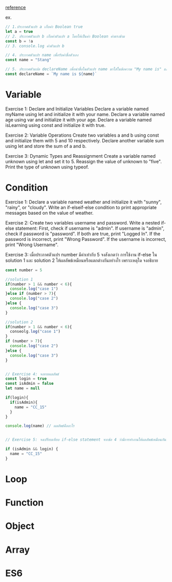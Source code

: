 [reference](https://www.youtube.com/watch?v=m55PTVUrlnA)

ex.

```js
// 1.ประกาศตัวแปร a เก็บค่า Boolean true
let a = true
// 2. ประกาศตัวแปร b เก็บค่าตัวแปร a โดยให้เป็นค่า Boolean ค่าตรงข้าม
const b = !a
// 3. console.log ค่าตัวแปร b

// 4. ประกาศตัวแปร name เพื่อรับค่าชื่อตัวเอง
const name = "Stang"

// 5. ประกาศตัวแปล declareName เพื่อนำชื่อในตัวแปร name มาใส่ในข้อความ "My name is" และ console.log ตัวแปร declare name
const declareName = `My name is ${name}`


```

# Variable
Exercise 1: Declare and Initialize Variables
Declare a variable named myName using let and initialize it with your name.
Declare a variable named age using var and initialize it with your age.
Declare a variable named isLearning using const and initialize it with true.

Exercise 2: Variable Operations
Create two variables a and b using const and initialize them with 5 and 10 respectively.
Declare another variable sum using let and store the sum of a and b.

Exercise 3: Dynamic Types and Reassignment
Create a variable named unknown using let and set it to 5.
Reassign the value of unknown to "five".
Print the type of unknown using typeof.
# Condition
Exercise 1: Declare a variable named weather and initialize it with "sunny", "rainy", or "cloudy".
Write an if-elseif-else condition to print appropriate messages based on the value of weather.

Exercise 2: Create two variables username and password.
Write a nested if-else statement:
First, check if username is "admin".
If username is "admin", check if password is "password".
If both are true, print "Logged In".
If the password is incorrect, print "Wrong Password".
If the username is incorrect, print "Wrong Username".

Exercise 3:
เมื่อประกาศตัวแปร number มีค่าเท่ากับ 5 จงสังเกตว่า การใช้งาน if-else ใน solution 1 และ solution 2 ให้ผลลัพธ์เหมือนหรือแตกต่างกันอย่างไร เพราะเหตุใด จงอธิบาย

```js
const number = 5

//solution 1
if(number > 1 && number < 6){
  console.log("case 1")
}else if (number > 7){
  console.log("case 2")
}else {
  console.log("case 3")
}

//solution 2
if(number > 1 && number < 6){
  conseolg.log("case 1")
}
if (number > 7){
  console.log("case 2")
}else {
  console.log("case 3")
}


// Exercise 4: จงทายผลลัพธ์
const login = true
const isAdmin = false
let name = null

if(login){
  if(isAdmin){
    name = "CC_15"
  }
}

console.log(name) // ผลลัพธ์คืออะไร


// Exercise 5: จงเปรียบเทียบ if-else statement จากข้อ 4 ว่ามีการทำงานให้ผลลัพธ์เหมือนกันหรือไม่ อย่างไร

if (isAdmin && login) {
  name = "CC_15"
}
```

# Loop

# Function

# Object

# Array

# ES6
